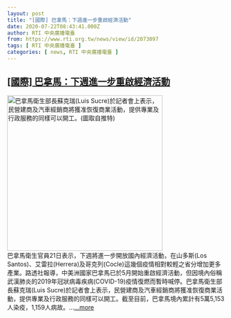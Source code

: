```yaml
---
layout: post
title: "[國際] 巴拿馬：下週進一步重啟經濟活動"
date: 2020-07-22T08:43:41.000Z
author: RTI 中央廣播電臺
from: https://www.rti.org.tw/news/view/id/2073097
tags: [ RTI 中央廣播電臺 ]
categories: [ news, RTI 中央廣播電臺 ]
---
```

<!--1595407421000-->
[[國際] 巴拿馬：下週進一步重啟經濟活動](https://www.rti.org.tw/news/view/id/2073097)
------

<div>
<img src="https://static.rti.org.tw/assets/thumbnails/2020/07/22/121b8b600c6ee77147f045a9b9626074.png" width="360" alt="巴拿馬衛生部長蘇克瑞(Luis Sucre)於記者會上表示，民營建商及汽車經銷商將獲准恢復商業活動，提供專業及行政服務的同樣可以開工。(圖取自推特)" title="巴拿馬衛生部長蘇克瑞(Luis Sucre)於記者會上表示，民營建商及汽車經銷商將獲准恢復商業活動，提供專業及行政服務的同樣可以開工。(圖取自推特)"><br>巴拿馬衛生官員21日表示，下週將進一步開放國內經濟活動，在山多斯(Los Santos)、艾雷拉(Herrera)及哥克列(Cocle)這幾個疫情相對較輕之省分增加更多產業。路透社報導，中美洲國家巴拿馬已於5月開始重啟經濟活動，但因境內俗稱武漢肺炎的2019年冠狀病毒疾病(COVID-19)疫情復燃而暫時喊停。巴拿馬衛生部長蘇克瑞(Luis Sucre)於記者會上表示，民營建商及汽車經銷商將獲准恢復商業活動，提供專業及行政服務的同樣可以開工。截至目前，巴拿馬境內累計有5萬5,153人染疫，1,159人病故。...<a target="_blank" href="https://www.rti.org.tw/news/view/id/2073097">...more</a>
</div>
